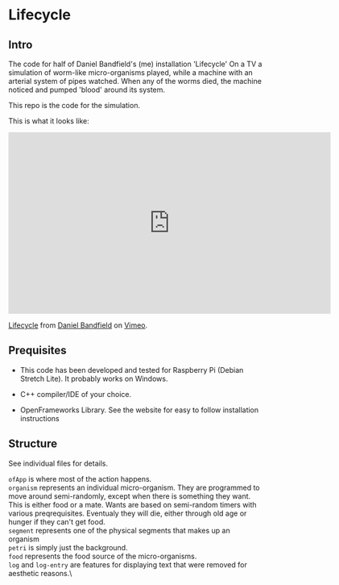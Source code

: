 # Lifecycle

## Intro

The code for half of Daniel Bandfield's (me) installation 'Lifecycle'
On a TV a simulation of worm-like micro-organisms played, while a machine with an arterial system of pipes watched. When any of the worms died, the machine noticed and pumped 'blood' around its system.

This repo is the code for the simulation.

This is what it looks like:

<iframe src="https://player.vimeo.com/video/223166910" width="640" height="360" frameborder="0" webkitallowfullscreen mozallowfullscreen allowfullscreen></iframe>
<p><a href="https://vimeo.com/223166910">Lifecycle</a> from <a href="https://vimeo.com/user68159488">Daniel Bandfield</a> on <a href="https://vimeo.com">Vimeo</a>.</p>

## Prequisites

- This code has been developed and tested for Raspberry Pi (Debian Stretch Lite). It probably works on Windows.

- C++ compiler/IDE of your choice.

- OpenFrameworks Library. See the website for easy to follow installation instructions

## Structure

See individual files for details.

`ofApp` is where most of the action happens.\
`organism` represents an individual micro-organism. They are programmed to move around semi-randomly, except when there is something they want. This is either food or a mate. Wants are based on semi-random timers with various preqrequisites. Eventualy they will die, either through old age or hunger if they can't get food.\
`segment` represents one of the physical segments that makes up an organism\
`petri` is simply just the background.\
`food` represents the food source of the micro-organisms.\
`log` and `log-entry` are features for displaying text that were removed for aesthetic reasons.\